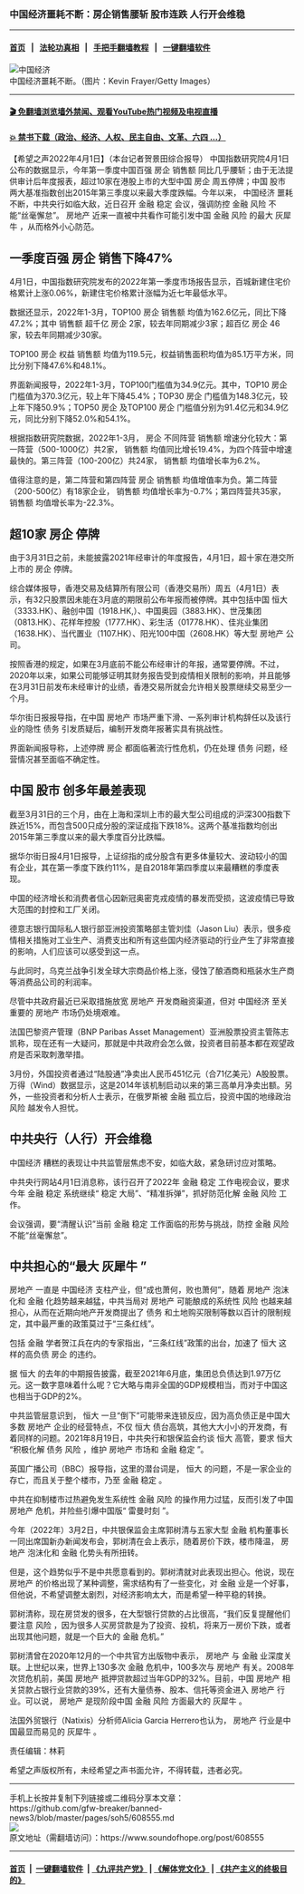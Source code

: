 ### 中国经济噩耗不断：房企销售腰斩 股市连跌 人行开会维稳
------------------------

#### [首页](https://github.com/gfw-breaker/banned-news3/blob/master/README.md) &nbsp;&nbsp;|&nbsp;&nbsp; [法轮功真相](https://github.com/begood0513/basic/blob/master/README.md)  &nbsp;&nbsp;|&nbsp;&nbsp; [手把手翻墙教程](https://github.com/gfw-breaker/guides/wiki)  &nbsp;&nbsp;|&nbsp;&nbsp; [一键翻墙软件](https://github.com/gfw-breaker/nogfw/blob/master/README.md)  



<div><img alt="中国经济" src="https://img.soundofhope.org/2022-04/gettyimages-460188788-1648839701817.jpg"/>
<br/><figcaption class="caption">
 中国经济噩耗不断。（图片：Kevin Frayer/Getty Images）
</figcaption></div><hr/>

#### [ 🎬  免翻墙浏览墙外禁闻、观看YouTube热门视频及电视直播](https://github.com/gfw-breaker/HelloWorld)

#### [ 💥  禁书下载（政治、经济、人权、民主自由、文革、六四 ...）](https://github.com/gfw-breaker/books/blob/master/README.md)

<div><div class="Content__Wrapper sc-1bvya0-0 grZQxZ">
 <p class="meta-top">
  <span class="meta">
   【希望之声2022年4月1日】（本台记者贺景田综合报导）
  </span>
  中国指数研究院4月1日公布的数据显示，今年第一季度中国百强
  <ok href="/term/3130">
   房企
  </ok>
  <ok href="/term/38917">
   销售额
  </ok>
  同比几乎腰斩；由于无法提供审计后年度报表，超过10家在港股上市的大型中国
  <ok href="/term/3130">
   房企
  </ok>
  周五停牌；中国
  <ok href="/term/9601">
   股市
  </ok>
  两大基准指数创出2015年第三季度以来最大季度跌幅。今年以来，
  <ok href="/term/2423">
   中国经济
  </ok>
  噩耗不断，中共央行如临大敌，近日召开
  <ok href="/term/3667">
   金融
  </ok>
  <ok href="/term/121455">
   稳定
  </ok>
  会议，强调防控
  <ok href="/term/3667">
   金融
  </ok>
  <ok href="/term/13287">
   风险
  </ok>
  不能“丝毫懈怠”。
  <ok href="/term/1644">
   房地产
  </ok>
  近来一直被中共看作可能引发中国
  <ok href="/term/3667">
   金融
  </ok>
  <ok href="/term/13287">
   风险
  </ok>
  的最大
  <ok href="/term/63737">
   灰犀牛
  </ok>
  ，从而格外小心防范。
 </p>
 <h2>
  <strong>
   一季度百强
   <ok href="/term/3130">
    房企
   </ok>
   销售下降47%
  </strong>
 </h2>
 <p>
  4月1日，中国指数研究院发布的2022年第一季度市场报告显示，百城新建住宅价格累计上涨0.06%，新建住宅价格累计涨幅为近七年最低水平。
 </p>
 <p>
  数据还显示，2022年1-3月，TOP100
  <ok href="/term/3130">
   房企
  </ok>
  <ok href="/term/38917">
   销售额
  </ok>
  均值为162.6亿元，同比下降47.2%；其中
  <ok href="/term/38917">
   销售额
  </ok>
  超千亿
  <ok href="/term/3130">
   房企
  </ok>
  2家，较去年同期减少3家；超百亿
  <ok href="/term/3130">
   房企
  </ok>
  46家，较去年同期减少30家。
 </p>
 <p>
  TOP100
  <ok href="/term/3130">
   房企
  </ok>
  权益
  <ok href="/term/38917">
   销售额
  </ok>
  均值为119.5元，权益销售面积均值为85.1万平方米，同比分别下降47.6%和48.1%。
 </p>
 <p>
  界面新闻报导，2022年1-3月，TOP100门槛值为34.9亿元。其中，TOP10
  <ok href="/term/3130">
   房企
  </ok>
  门槛值为370.3亿元，较上年下降45.4%；TOP30
  <ok href="/term/3130">
   房企
  </ok>
  门槛值为148.3亿元，较上年下降50.9%；TOP50
  <ok href="/term/3130">
   房企
  </ok>
  及TOP100
  <ok href="/term/3130">
   房企
  </ok>
  门槛值分别为91.4亿元和34.9亿元，同比分别下降52.0%和54.1%。
 </p>
 <p>
  根据指数研究院数据，2022年1-3月，
  <ok href="/term/3130">
   房企
  </ok>
  不同阵营
  <ok href="/term/38917">
   销售额
  </ok>
  增速分化较大：第一阵营（500-1000亿）共2家，
  <ok href="/term/38917">
   销售额
  </ok>
  均值同比增长19.4%，为四个阵营中增速最快的。第三阵营（100-200亿）共24家，
  <ok href="/term/38917">
   销售额
  </ok>
  均值增长率为6.2%。
 </p>
 <p>
  值得注意的是，第二阵营和第四阵营
  <ok href="/term/3130">
   房企
  </ok>
  <ok href="/term/38917">
   销售额
  </ok>
  均值增值率为负。第二阵营（200-500亿）有18家企业，
  <ok href="/term/38917">
   销售额
  </ok>
  均值增长率为-0.7%；第四阵营共35家，
  <ok href="/term/38917">
   销售额
  </ok>
  均值增长率为-22.3%。
 </p>
 <h2>
  <strong>
   超10家
   <ok href="/term/3130">
    房企
   </ok>
   停牌
  </strong>
 </h2>
 <p>
  由于3月31日之前，未能披露2021年经审计的年度报告，4月1日，超十家在港交所上市的
  <ok href="/term/3130">
   房企
  </ok>
  停牌。
 </p>
 <p>
  综合媒体报导，香港交易及结算所有限公司（香港交易所）周五（4月1日）表示，有32只股票因未能在3月底的期限前公布年报而被停牌。其中包括中国
  <ok href="/term/1723">
   恒大
  </ok>
  （3333.HK）、融创中国（1918.HK,）、中国奥园（3883.HK）、世茂集团（0813.HK）、花样年控股（1777.HK）、彩生活（01778.HK）、佳兆业集团（1638.HK）、当代置业（1107.HK）、阳光100中国（2608.HK）等大型
  <ok href="/term/1644">
   房地产
  </ok>
  公司。
 </p>
 <p>
  按照香港的规定，如果在3月底前不能公布经审计的年报，通常要停牌。不过，2020年以来，如果公司能够证明其财务报告受到疫情相关限制的影响，并且能够在3月31日前发布未经审计的业绩，香港交易所就会允许相关股票继续交易至少一个月。
 </p>
 <p>
  华尔街日报报导指，在中国
  <ok href="/term/1644">
   房地产
  </ok>
  市场严重下滑、一系列审计机构辞任以及该行业的隐性
  <ok href="/term/13494">
   债务
  </ok>
  引发质疑后，编制开发商年报著实具有挑战性。
 </p>
 <p>
  界面新闻报导称，上述停牌
  <ok href="/term/3130">
   房企
  </ok>
  都面临著流行性危机，仍在处理
  <ok href="/term/13494">
   债务
  </ok>
  问题，经营情况甚至面临不确定性。
 </p>
 <h2>
  <strong>
   中国
   <ok href="/term/9601">
    股市
   </ok>
   创多年最差表现
  </strong>
 </h2>
 <p>
  截至3月31日的三个月，由在上海和深圳上市的最大型公司组成的沪深300指数下跌近15%，而包含500只成分股的深证成指下跌18%。这两个基准指数均创出2015年第三季度以来的最大季度百分比跌幅。
 </p>
 <p>
  据华尔街日报4月1日报导，上证综指的成分股含有更多体量较大、波动较小的国有企业，其在第一季度下跌约11%，是自2018年第四季度以来最糟糕的季度表现。
 </p>
 <p>
  中国的经济增长和消费者信心因新冠奥密克戎疫情的暴发而受损，这波疫情已导致大范围的封控和工厂关闭。
 </p>
 <p>
  德意志银行国际私人银行部亚洲投资策略部主管刘佳（Jason Liu）表示，很多疫情相关措施对工业生产、消费支出和所有这些国内经济驱动的行业产生了非常直接的影响，人们应该可以感受到这一点。
 </p>
 <p>
  与此同时，乌克兰战争引发全球大宗商品价格上涨，侵蚀了酿酒商和瓶装水生产商等消费品公司的利润率。
 </p>
 <p>
  尽管中共政府最近已采取措施放宽
  <ok href="/term/1644">
   房地产
  </ok>
  开发商融资渠道，但对
  <ok href="/term/2423">
   中国经济
  </ok>
  至关重要的
  <ok href="/term/1644">
   房地产
  </ok>
  市场仍处境艰难。
 </p>
 <p>
  法国巴黎资产管理（BNP Paribas Asset Management）亚洲股票投资主管陈志凯称，现在还有一大疑问，那就是中共政府会怎么做，投资者目前基本都在观望政府是否采取刺激举措。
 </p>
 <p>
  3月份，外国投资者通过“陆股通”净卖出人民币451亿元（合71亿美元）A股股票。万得（Wind）数据显示，这是2014年该机制启动以来的第三高单月净卖出额。另外，一些投资者和分析人士表示，在俄罗斯被
  <ok href="/term/3667">
   金融
  </ok>
  孤立后，投资中国的地缘政治
  <ok href="/term/13287">
   风险
  </ok>
  越发令人担忧。
 </p>
 <h2>
  <strong>
   中共央行（人行）开会维稳
  </strong>
 </h2>
 <p>
  <ok href="/term/2423">
   中国经济
  </ok>
  糟糕的表现让中共监管层焦虑不安，如临大敌，紧急研讨应对策略。
 </p>
 <p>
  中共央行网站4月1日消息称，该行召开了2022年
  <ok href="/term/3667">
   金融
  </ok>
  <ok href="/term/121455">
   稳定
  </ok>
  工作电视会议，要求今年
  <ok href="/term/3667">
   金融
  </ok>
  <ok href="/term/121455">
   稳定
  </ok>
  系统继续“
  <ok href="/term/121455">
   稳定
  </ok>
  大局”、“精准拆弹”，抓好防范化解
  <ok href="/term/3667">
   金融
  </ok>
  <ok href="/term/13287">
   风险
  </ok>
  工作。
 </p>
 <p>
  会议强调，要“清醒认识”当前
  <ok href="/term/3667">
   金融
  </ok>
  <ok href="/term/121455">
   稳定
  </ok>
  工作面临的形势与挑战，防控
  <ok href="/term/3667">
   金融
  </ok>
  <ok href="/term/13287">
   风险
  </ok>
  不能“丝毫懈怠”。
 </p>
 <h2>
  <strong>
   中共担心的“最大
   <ok href="/term/63737">
    灰犀牛
   </ok>
   ”
  </strong>
 </h2>
 <p>
  <ok href="/term/1644">
   房地产
  </ok>
  一直是
  <ok href="/term/2423">
   中国经济
  </ok>
  支柱产业，但“成也萧何，败也萧何”，随着
  <ok href="/term/1644">
   房地产
  </ok>
  泡沫化和
  <ok href="/term/3667">
   金融
  </ok>
  化趋势越来越猛，中共当局对
  <ok href="/term/1644">
   房地产
  </ok>
  可能酿成的系统性
  <ok href="/term/13287">
   风险
  </ok>
  也越来越担心，从而在近期向地产开发商提出了
  <ok href="/term/13494">
   债务
  </ok>
  和土地购买限制等数以百计的限制规定，其中最严重的政策莫过于“三条红线”。
 </p>
 <p>
  包括
  <ok href="/term/3667">
   金融
  </ok>
  学者贺江兵在内的专家指出，“三条红线”政策的出台，加速了
  <ok href="/term/1723">
   恒大
  </ok>
  这样的高负债
  <ok href="/term/3130">
   房企
  </ok>
  的违约。
 </p>
 <p>
  据
  <ok href="/term/1723">
   恒大
  </ok>
  的去年的中期报告披露，截至2021年6月底，集团总负债达到1.97万亿元。这一数字意味着什么呢？它大略与南非全国的GDP规模相当，而对于中国这也相当于GDP的2%。
 </p>
 <p>
  中共监管层意识到，
  <ok href="/term/1723">
   恒大
  </ok>
  一旦“倒下”可能带来连锁反应，因为高负债正是中国大多数
  <ok href="/term/1644">
   房地产
  </ok>
  企业的经营特点，不仅
  <ok href="/term/1723">
   恒大
  </ok>
  债台高筑，其他大大小小的开发商，有着同样的问题。2021年8月19日，中共央行和银保监会约谈
  <ok href="/term/1723">
   恒大
  </ok>
  高管，要求
  <ok href="/term/1723">
   恒大
  </ok>
  “积极化解
  <ok href="/term/13494">
   债务
  </ok>
  <ok href="/term/13287">
   风险
  </ok>
  ，维护
  <ok href="/term/1644">
   房地产
  </ok>
  市场和
  <ok href="/term/3667">
   金融
  </ok>
  <ok href="/term/121455">
   稳定
  </ok>
  ”。
 </p>
 <p>
  英国广播公司（BBC）报导指，这里的潜台词是，
  <ok href="/term/1723">
   恒大
  </ok>
  的问题，不是一家企业的存亡，而且关于整个楼市，乃至
  <ok href="/term/3667">
   金融
  </ok>
  <ok href="/term/121455">
   稳定
  </ok>
  。
 </p>
 <p>
  中共在抑制楼市过热避免发生系统性
  <ok href="/term/3667">
   金融
  </ok>
  <ok href="/term/13287">
   风险
  </ok>
  的操作用力过猛，反而引发了中国
  <ok href="/term/1644">
   房地产
  </ok>
  危机，并险些引爆中国版“
  <ok href="/term/223120">
   雷曼时刻
  </ok>
  ”。
 </p>
 <p>
  今年（2022年）3月2日，中共银保监会主席郭树清与五家大型
  <ok href="/term/3667">
   金融
  </ok>
  机构董事长一同出席国新办新闻发布会，郭树清在会上表示，随着房价下跌，楼市降温，
  <ok href="/term/1644">
   房地产
  </ok>
  泡沫化和
  <ok href="/term/3667">
   金融
  </ok>
  化势头有所扭转。
 </p>
 <p>
  但是，这个趋势似乎不是中共愿意看到的。郭树清就对此表现出担心。他说，现在
  <ok href="/term/1644">
   房地产
  </ok>
  的价格出现了某种调整，需求结构有了一些变化，对
  <ok href="/term/3667">
   金融
  </ok>
  业是一个好事，但他说，不希望调整太剧烈，对经济影响太大，而是希望一种平稳的转换。
 </p>
 <p>
  郭树清称，现在房贷发的很多，在大型银行贷款的占比很高，“我们反复提醒他们要注意
  <ok href="/term/13287">
   风险
  </ok>
  ，因为很多人买房贷款是为了投资、投机，将来万一房价下跌，或者出现其他问题，就是一个巨大的
  <ok href="/term/3667">
   金融
  </ok>
  危机。”
 </p>
 <p>
  郭树清曾在2020年12月的一个中共官方出版物中表示，
  <ok href="/term/1644">
   房地产
  </ok>
  与
  <ok href="/term/3667">
   金融
  </ok>
  业深度关联。上世纪以来，世界上130多次
  <ok href="/term/3667">
   金融
  </ok>
  危机中，100多次与
  <ok href="/term/1644">
   房地产
  </ok>
  有关。2008年次贷危机前，美国
  <ok href="/term/1644">
   房地产
  </ok>
  抵押贷款超过当年GDP的32%。目前，中国
  <ok href="/term/1644">
   房地产
  </ok>
  相关贷款占银行业贷款的39%，还有大量债券、股本、信托等资金进入
  <ok href="/term/1644">
   房地产
  </ok>
  行业。可以说，
  <ok href="/term/1644">
   房地产
  </ok>
  是现阶段中国
  <ok href="/term/3667">
   金融
  </ok>
  <ok href="/term/13287">
   风险
  </ok>
  方面最大的
  <ok href="/term/63737">
   灰犀牛
  </ok>
  。
 </p>
 <p>
  法国外贸银行（Natixis）分析师Alicia Garcia Herrero也认为，
  <ok href="/term/1644">
   房地产
  </ok>
  行业是中国最显而易见的
  <ok href="/term/63737">
   灰犀牛
  </ok>
  。
 </p>
 <p class="meta-btm">
  责任编辑：林莉
 </p>
 <p class="meta-btm">
  希望之声版权所有，未经希望之声书面允许，不得转载，违者必究。
 </p>
</div>
</div>
<hr/>
手机上长按并复制下列链接或二维码分享本文章：<br/>
https://github.com/gfw-breaker/banned-news3/blob/master/pages/soh5/608555.md <br/>
<a href='https://github.com/gfw-breaker/banned-news3/blob/master/pages/soh5/608555.md'><img src='https://github.com/gfw-breaker/banned-news3/blob/master/pages/soh5/608555.md.png'/></a> <br/>
原文地址（需翻墙访问）：https://www.soundofhope.org/post/608555


------------------------
#### [首页](https://github.com/gfw-breaker/banned-news3/blob/master/README.md) &nbsp;|&nbsp; [一键翻墙软件](https://github.com/gfw-breaker/nogfw/blob/master/README.md) &nbsp;| [《九评共产党》](https://github.com/gfw-breaker/9ping.md/blob/master/README.md#九评之一评共产党是什么) | [《解体党文化》](https://github.com/gfw-breaker/jtdwh.md/blob/master/README.md) | [《共产主义的终极目的》](https://github.com/gfw-breaker/gczydzjmd.md/blob/master/README.md)


<img src='http://gfw-breaker.win/banned-news3/pages/soh5/608555.md' width='0px' height='0px'/>